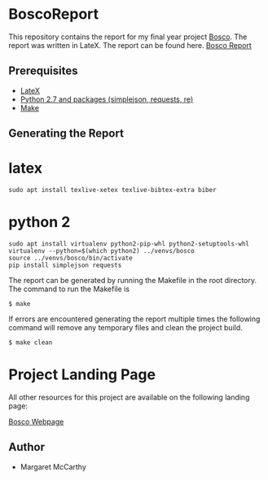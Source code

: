 # BoscoReport
This repository contains the report for my final year project [Bosco](https://bosco.surge.sh). The report was written in LateX. The report can be found here. [Bosco Report](https://github.com/Magsers/BoscoReport/blob/main/Bosco.pdf)

## Prerequisites
* [LateX](https://www.latex-project.org/get/)
* [Python 2.7 and packages (simplejson, requests, re)](https://www.python.org/download/releases/2.7/)
* [Make](https://man7.org/linux/man-pages/man1/make.1.html)

## Generating the Report
# latex
```
sudo apt install texlive-xetex texlive-bibtex-extra biber
```
# python 2
```
sudo apt install virtualenv python2-pip-whl python2-setuptools-whl
virtualenv --python=$(which python2) ../venvs/bosco
source ../venvs/bosco/bin/activate
pip install simplejson requests
```

The report can be generated by running the Makefile in the root directory. 
The command to run the Makefile is
``` 
$ make
```

If errors are encountered generating the report multiple times the following command 
will remove any temporary files and clean the project build.
```
$ make clean
```
# Project Landing Page
All other resources for this project are available on the following landing page:

[Bosco Webpage](https://bosco.surge.sh)


## Author
* Margaret McCarthy



